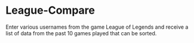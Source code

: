 League-Compare
==============

Enter various usernames from the game League of Legends and receive a list of data from the past 10 games played that can be sorted.
